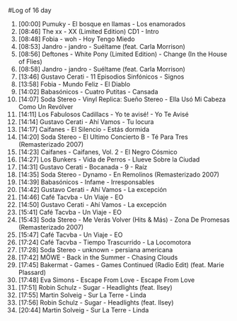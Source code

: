 #Log of 16 day

1. [00:00] Pumuky - El bosque en llamas - Los enamorados
1. [08:46] The xx - XX (Limited Edition) CD1 - Intro
1. [08:48] Fobia - woh - Hoy Tengo Miedo
1. [08:53] Jandro - jandro - Suéltame (feat. Carla Morrison)
1. [08:56] Deftones - White Pony (Limited Edition) - Change (In the House of Flies)
1. [08:58] Jandro - jandro - Suéltame (feat. Carla Morrison)
1. [13:46] Gustavo Cerati - 11 Episodios Sinfónicos - Signos
1. [13:58] Fobia - Mundo Feliz - El Diablo
1. [14:02] Babasónicos - Cuatro Putitas - Cansada
1. [14:07] Soda Stereo - Vinyl Replica: Sueño Stereo - Ella Usó Mi Cabeza Como Un Revólver
1. [14:11] Los Fabulosos Cadillacs - Yo te avisé! - Yo Te Avisé
1. [14:14] Gustavo Cerati - Ahí Vamos - Tu locura
1. [14:17] Caifanes - El Silencio - Estás dormida
1. [14:20] Soda Stereo - El Ultimo Concierto B - Té Para Tres (Remasterizado 2007)
1. [14:23] Caifanes - Caifanes, Vol. 2 - El Negro Cósmico
1. [14:27] Los Bunkers - Vida de Perros - Llueve Sobre la Ciudad
1. [14:31] Gustavo Cerati - Bocanada - 9 - Raíz
1. [14:35] Soda Stereo - Dynamo - En Remolinos (Remasterizado 2007)
1. [14:39] Babasónicos - Infame - Irresponsables
1. [14:42] Gustavo Cerati - Ahí Vamos - La excepción
1. [14:46] Café Tacvba - Un Viaje - EO
1. [14:50] Gustavo Cerati - Ahí Vamos - La excepción
1. [15:41] Café Tacvba - Un Viaje - EO
1. [15:43] Soda Stereo - Me Verás Volver (Hits & Más) - Zona De Promesas (Remasterizado 2007)
1. [15:47] Café Tacvba - Un Viaje - EO
1. [17:24] Café Tacvba - Tiempo Trascurrido - La Locomotora
1. [17:28] Soda Stereo - unknown - persiana americana
1. [17:42] MÖWE - Back in the Summer - Chasing Clouds
1. [17:45] Bakermat - Games - Games Continued (Radio Edit) (feat. Marie Plassard)
1. [17:48] Eva Simons - Escape From Love - Escape From Love
1. [17:51] Robin Schulz - Sugar - Headlights (feat. Ilsey)
1. [17:55] Martin Solveig - Sur La Terre - Linda
1. [17:56] Robin Schulz - Sugar - Headlights (feat. Ilsey)
1. [20:44] Martin Solveig - Sur La Terre - Linda
